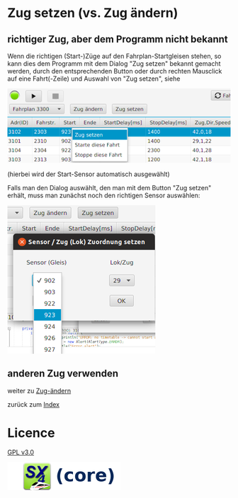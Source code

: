 # Zug setzen (vs. Zug ändern)

## richtiger Zug, aber dem Programm nicht bekannt

Wenn die richtigen (Start-)Züge auf den Fahrplan-Startgleisen stehen, so kann
dies dem Programm mit dem Dialog "Zug setzen" bekannt gemacht werden, durch den 
entsprechenden Button oder durch rechten Mausclick auf eine Fahrt(-Zeile) und 
Auswahl von "Zug setzen", siehe

![](set-train1.png)

(hierbei wird der Start-Sensor automatisch ausgewählt)

Falls man den Dialog auswählt, den man mit dem Button "Zug setzen" erhält, muss
man zunächst noch den richtigen Sensor auswählen:

![](sensor-train-set.png)

## anderen Zug verwenden

weiter zu [Zug-ändern](06-Zug_aendern.md)

zurück zum [Index](index.md)

# Licence

[GPL v3.0](https://www.gnu.org/licenses/gpl-3.0.en.html)

![](sx4_loco2_core.png)

